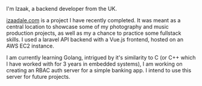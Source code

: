 I'm Izaak, a backend developer from the UK. 

<a href="http://www.izaakdale.com">izaadale.com</a> is a project I have recently completed. 
It was meant as a central location to showcase some of my photography and music production projects, as well as my a chance to practice some fullstack skills. I used a laravel API backend with a Vue.js frontend, hosted on an AWS EC2 instance.

I am currently learning Golang, intrigued by it's similarity to C (or C++ which I have worked with for 3 years in embedded systems), I am working on creating an RBAC auth server for a simple banking app. I intend to use this server for future projects.
